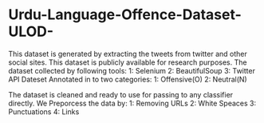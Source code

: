 # Urdu-Language-Offence-Dataset-ULOD-
This dataset is generated by extracting the tweets from twitter and other social sites. This dataset is publicly available for research purposes.
The dataset collected by following tools:
  1: Selenium
  2: BeautifulSoup
  3: Twitter API
Dateset Annotated in to  two categories:
  1: Offensive(O)
  2: Neutral(N)

The dataset is cleaned and ready to use for passing to any classifier directly. We Preporcess the data by:
  1: Removing URLs
  2: White Speaces
  3: Punctuations
  4: Links
  
